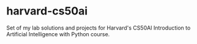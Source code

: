 # harvard-cs50ai
Set of my lab solutions and projects for Harvard's CS50AI Introduction to Artificial Intelligence with Python course.
